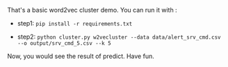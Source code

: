 That's a basic word2vec cluster demo. You can run it with :
* step1:
`pip install -r requirements.txt`

* step2:
`python cluster.py w2vecluster --data data/alert_srv_cmd.csv --o output/srv_cmd_5.csv --k 5`

Now, you would see the result of predict. Have fun.
